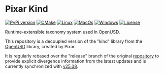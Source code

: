 # Pixar Kind

[![PyPi version](https://img.shields.io/pypi/v/pxr-kind.svg?logo=pypi&label=PyPI&logoColor=gold)](https://pypi.python.org/pypi/pxr-kind)
[![CMake](https://img.shields.io/badge/CMake-3.23...4.1-blue.svg?logo=CMake&logoColor=blue)](https://cmake.org)
[![Linux](https://github.com/untwine/pxr-kind/actions/workflows/linux.yml/badge.svg?branch=main)](https://github.com/untwine/pxr-kind/actions/workflows/linux.yml)
[![MacOs](https://github.com/untwine/pxr-kind/actions/workflows/macos.yml/badge.svg?branch=main)](https://github.com/untwine/pxr-kind/actions/workflows/macos.yml)
[![Windows](https://github.com/untwine/pxr-kind/actions/workflows/windows.yml/badge.svg?branch=main)](https://github.com/untwine/pxr-kind/actions/workflows/windows.yml)
[![License](https://img.shields.io/badge/License-TOST-yellow.svg)](https://github.com/untwine/pxr-kind/blob/main/LICENSE.txt)

Runtime-extensible taxonomy system used in OpenUSD.

This repository is a decoupled version of the "kind" library from the
[OpenUSD](https://graphics.pixar.com/usd/release/index.html) library, created
by Pixar.

It is regularly rebased over the "release" branch of the original
[repository](https://github.com/PixarAnimationStudios/OpenUSD) to provide
explicit divergence information from the latest updates and is currently
synchronized with
[v25.08](https://github.com/PixarAnimationStudios/OpenUSD/releases/tag/v25.08).
